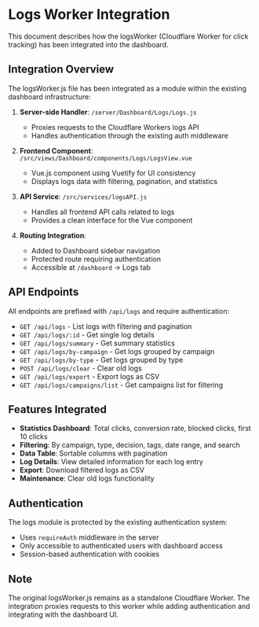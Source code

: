 # Logs Worker Integration

This document describes how the logsWorker (Cloudflare Worker for click tracking) has been integrated into the dashboard.

## Integration Overview

The logsWorker.js file has been integrated as a module within the existing dashboard infrastructure:

1. **Server-side Handler**: `/server/Dashboard/Logs/Logs.js`
   - Proxies requests to the Cloudflare Workers logs API
   - Handles authentication through the existing auth middleware

2. **Frontend Component**: `/src/views/Dashboard/components/Logs/LogsView.vue`
   - Vue.js component using Vuetify for UI consistency
   - Displays logs data with filtering, pagination, and statistics

3. **API Service**: `/src/services/logsAPI.js`
   - Handles all frontend API calls related to logs
   - Provides a clean interface for the Vue component

4. **Routing Integration**:
   - Added to Dashboard sidebar navigation
   - Protected route requiring authentication
   - Accessible at `/dashboard` → Logs tab

## API Endpoints

All endpoints are prefixed with `/api/logs` and require authentication:

- `GET /api/logs` - List logs with filtering and pagination
- `GET /api/logs/:id` - Get single log details
- `GET /api/logs/summary` - Get summary statistics
- `GET /api/logs/by-campaign` - Get logs grouped by campaign
- `GET /api/logs/by-type` - Get logs grouped by type
- `POST /api/logs/clear` - Clear old logs
- `GET /api/logs/export` - Export logs as CSV
- `GET /api/logs/campaigns/list` - Get campaigns list for filtering

## Features Integrated

- **Statistics Dashboard**: Total clicks, conversion rate, blocked clicks, first 10 clicks
- **Filtering**: By campaign, type, decision, tags, date range, and search
- **Data Table**: Sortable columns with pagination
- **Log Details**: View detailed information for each log entry
- **Export**: Download filtered logs as CSV
- **Maintenance**: Clear old logs functionality

## Authentication

The logs module is protected by the existing authentication system:
- Uses `requireAuth` middleware in the server
- Only accessible to authenticated users with dashboard access
- Session-based authentication with cookies

## Note

The original logsWorker.js remains as a standalone Cloudflare Worker. The integration proxies requests to this worker while adding authentication and integrating with the dashboard UI.